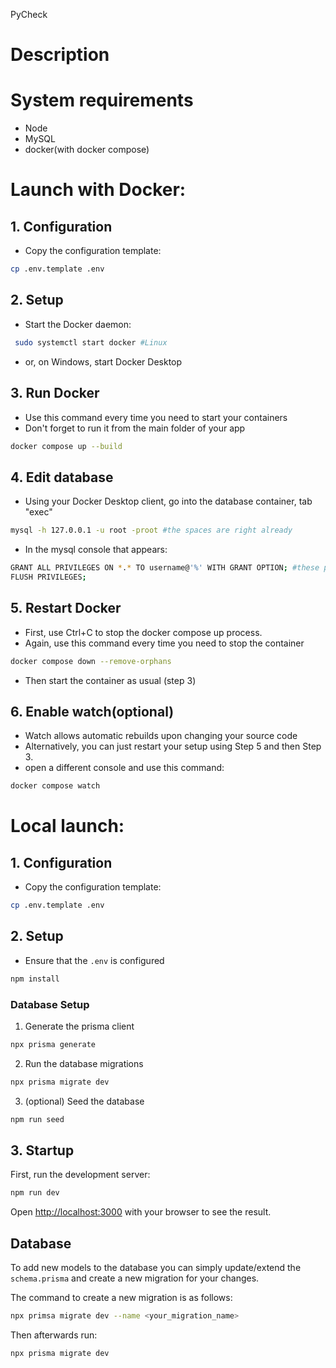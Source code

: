 PyCheck

# Description

# System requirements

- Node
- MySQL
- docker(with docker compose)



# Launch with Docker:

## 1. Configuration

- Copy the configuration template:

```bash
cp .env.template .env
```

## 2. Setup

- Start the Docker daemon:
```bash
 sudo systemctl start docker #Linux
```
- or, on Windows, start Docker Desktop

## 3. Run Docker

- Use this command every time you need to start your containers
- Don't forget to run it from the main folder of your app

```bash
docker compose up --build
```

## 4. Edit database

- Using your Docker Desktop client, go into the database container, tab "exec"  

```bash
mysql -h 127.0.0.1 -u root -proot #the spaces are right already
```
- In the mysql console that appears: 
```bash
GRANT ALL PRIVILEGES ON *.* TO username@'%' WITH GRANT OPTION; #these privileges are necessary to create a prisma shadow DB
FLUSH PRIVILEGES;
```

## 5. Restart Docker
- First, use Ctrl+C to stop the docker compose up process.
- Again, use this command every time you need to stop the container
```bash
docker compose down --remove-orphans
```
- Then start the container as usual (step 3)

## 6. Enable watch(optional)
- Watch allows automatic rebuilds upon changing your source code
- Alternatively, you can just restart your setup using Step 5 and then Step 3.
- open a different console and use this command:
```bash
docker compose watch
```



# Local launch:

## 1. Configuration

- Copy the configuration template:

```bash
cp .env.template .env
```

## 2. Setup

- Ensure that the `.env` is configured

```bash
npm install
```

### Database Setup

1. Generate the prisma client

```bash
npx prisma generate
```

2. Run the database migrations

```bash
npx prisma migrate dev
```

3. (optional) Seed the database

```bash
npm run seed
```

## 3. Startup

First, run the development server:

```bash
npm run dev
```

Open [http://localhost:3000](http://localhost:3000) with your browser to see the result.

## Database

To add new models to the database you can simply update/extend the `schema.prisma` and create a new migration for your changes.

The command to create a new migration is as follows:

```bash
npx primsa migrate dev --name <your_migration_name>
```

Then afterwards run:

```bash
npx prisma migrate dev
```
